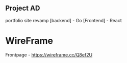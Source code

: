 ## Project AD
portfolio site revamp 
[backend] - Go
[Frontend] - React

# WireFrame
Frontpage - https://wireframe.cc/Q8ef2U
